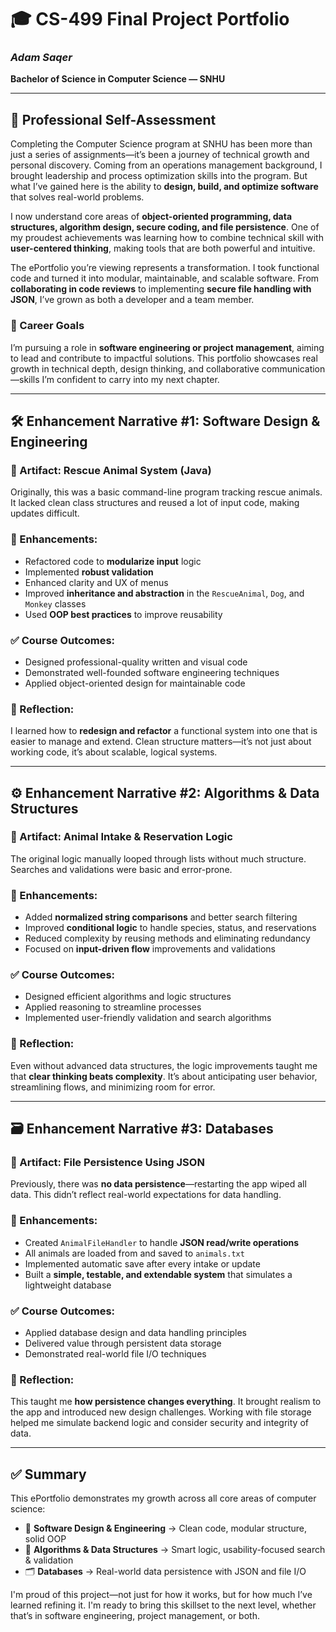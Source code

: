 # 🎓 CS-499 Final Project Portfolio
### *Adam Saqer*  
**Bachelor of Science in Computer Science — SNHU**

---

## 🌟 Professional Self-Assessment

Completing the Computer Science program at SNHU has been more than just a series of assignments—it’s been a journey of technical growth and personal discovery. Coming from an operations management background, I brought leadership and process optimization skills into the program. But what I’ve gained here is the ability to **design, build, and optimize software** that solves real-world problems.

I now understand core areas of **object-oriented programming, data structures, algorithm design, secure coding, and file persistence**. One of my proudest achievements was learning how to combine technical skill with **user-centered thinking**, making tools that are both powerful and intuitive.

The ePortfolio you’re viewing represents a transformation. I took functional code and turned it into modular, maintainable, and scalable software. From **collaborating in code reviews** to implementing **secure file handling with JSON**, I’ve grown as both a developer and a team member.

### 🚀 Career Goals
I’m pursuing a role in **software engineering or project management**, aiming to lead and contribute to impactful solutions. This portfolio showcases real growth in technical depth, design thinking, and collaborative communication—skills I’m confident to carry into my next chapter.

---

## 🛠️ Enhancement Narrative #1: Software Design & Engineering

### 📌 Artifact: Rescue Animal System (Java)
Originally, this was a basic command-line program tracking rescue animals. It lacked clean class structures and reused a lot of input code, making updates difficult.

### 🔧 Enhancements:
- Refactored code to **modularize input** logic
- Implemented **robust validation**
- Enhanced clarity and UX of menus
- Improved **inheritance and abstraction** in the `RescueAnimal`, `Dog`, and `Monkey` classes  
- Used **OOP best practices** to improve reusability

### ✅ Course Outcomes:
- Designed professional-quality written and visual code
- Demonstrated well-founded software engineering techniques
- Applied object-oriented design for maintainable code

### 🧠 Reflection:
I learned how to **redesign and refactor** a functional system into one that is easier to manage and extend. Clean structure matters—it’s not just about working code, it’s about scalable, logical systems.

---

## ⚙️ Enhancement Narrative #2: Algorithms & Data Structures

### 📌 Artifact: Animal Intake & Reservation Logic
The original logic manually looped through lists without much structure. Searches and validations were basic and error-prone.

### 🔧 Enhancements:
- Added **normalized string comparisons** and better search filtering
- Improved **conditional logic** to handle species, status, and reservations
- Reduced complexity by reusing methods and eliminating redundancy
- Focused on **input-driven flow** improvements and validations

### ✅ Course Outcomes:
- Designed efficient algorithms and logic structures
- Applied reasoning to streamline processes
- Implemented user-friendly validation and search algorithms

### 🧠 Reflection:
Even without advanced data structures, the logic improvements taught me that **clear thinking beats complexity**. It’s about anticipating user behavior, streamlining flows, and minimizing room for error.

---

## 🗃️ Enhancement Narrative #3: Databases

### 📌 Artifact: File Persistence Using JSON
Previously, there was **no data persistence**—restarting the app wiped all data. This didn’t reflect real-world expectations for data handling.

### 🔧 Enhancements:
- Created `AnimalFileHandler` to handle **JSON read/write operations**
- All animals are loaded from and saved to `animals.txt`
- Implemented automatic save after every intake or update
- Built a **simple, testable, and extendable system** that simulates a lightweight database

### ✅ Course Outcomes:
- Applied database design and data handling principles
- Delivered value through persistent data storage
- Demonstrated real-world file I/O techniques

### 🧠 Reflection:
This taught me **how persistence changes everything**. It brought realism to the app and introduced new design challenges. Working with file storage helped me simulate backend logic and consider security and integrity of data.

---

## ✅ Summary

This ePortfolio demonstrates my growth across all core areas of computer science:

- 🧱 **Software Design & Engineering** → Clean code, modular structure, solid OOP  
- 🧠 **Algorithms & Data Structures** → Smart logic, usability-focused search & validation  
- 🗂 **Databases** → Real-world data persistence with JSON and file I/O  

I'm proud of this project—not just for how it works, but for how much I’ve learned refining it. I'm ready to bring this skillset to the next level, whether that’s in software engineering, project management, or both.
